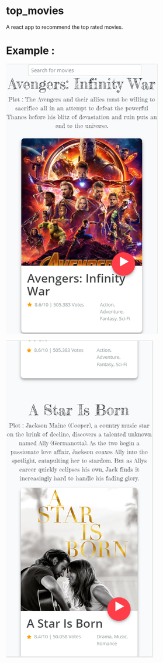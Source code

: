 # top_movies
A react app to recommend the top rated movies.

# Example :

![](result_example/1.png)

![](result_example/2.png)
